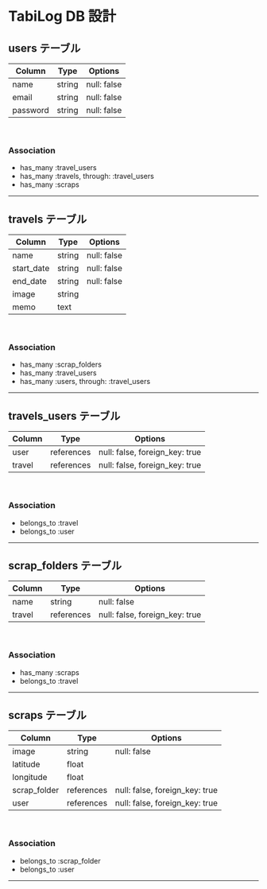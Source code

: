 # TabiLog DB 設計

## users テーブル

| Column   | Type   | Options     |
| -------- | ------ | ----------- |
| name     | string | null: false |
| email    | string | null: false |
| password | string | null: false |
<br>

### Association

- has_many :travel_users
- has_many :travels, through: :travel_users
- has_many :scraps

---

## travels テーブル

| Column     | Type   | Options     |
| ---------- | ------ | ----------- |
| name       | string | null: false |
| start_date | string | null: false |
| end_date   | string | null: false |
| image      | string |             |
| memo       | text   |             |
<br>

### Association

- has_many :scrap_folders
- has_many :travel_users
- has_many :users, through: :travel_users

---

## travels_users テーブル

| Column | Type       | Options                        |
| ------ | ---------- | ------------------------------ |
| user   | references | null: false, foreign_key: true |
| travel | references | null: false, foreign_key: true |
<br>

### Association

- belongs_to :travel
- belongs_to :user

---

## scrap_folders テーブル

| Column | Type       | Options                        |
| ------ | ---------- | ------------------------------ |
| name   | string     | null: false                    |
| travel | references | null: false, foreign_key: true |
<br>

### Association

- has_many :scraps
- belongs_to :travel

---

## scraps テーブル

| Column       | Type       | Options                        |
| ------------ | ---------- | ------------------------------ |
| image        | string     | null: false                    |
| latitude     | float      |                                |
| longitude    | float      |                                |
| scrap_folder | references | null: false, foreign_key: true |
| user         | references | null: false, foreign_key: true |
<br>

### Association

- belongs_to :scrap_folder
- belongs_to :user

---
